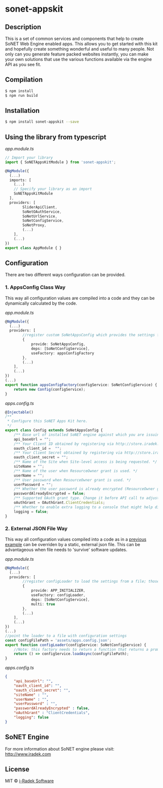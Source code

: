 # sonet-appskit

## Description

This is a set of common services and components that help to create SoNET Web Engine enabled apps. This allows you to get started with this kit and hopefully create something wonderful and useful to many people. Not only can you generate feature packed websites instantly, you can make your own solutions that use the various functions available via the engine API as you see fit.

## Compilation

```bash
$ npm install
$ npm run build
```

## Installation

```bash
$ npm install sonet-appskit --save
```

## Using the library from typescript

*app.module.ts*
```typescript
// Import your library
import { SoNETAppsKitModule } from 'sonet-appskit';

@NgModule({
  (...)
  imports: [
    (...)
    // Specify your library as an import
    SoNETAppsKitModule
  ],
  providers: [
        SliderApiClient,
        SoNetOAuthService,
        SoNetUrlService,
        SoNetConfigService,        
        SoNetProxy,             
        (...)
    ],
    (...)
})
export class AppModule { }
```

## Configuration

There are two different ways configuration can be provided.

### 1. AppsConfig Class Way

This way all configuration values are compiled into a code and they can be dynamically calculated by the code.

*app.module.ts*
```typescript
@NgModule({
  (...)
  providers: [ 
        //register custom SoNetAppsConfig which provides the settings from the code when you need to drive them dynamically
        {
            provide: SoNetAppsConfig,
            deps: [SoNetConfigService],
            useFactory: appsConfigFactory
        },       
        (...)
    ],
    (...)
})
(...)
export function appsConfigFactory(configService: SoNetConfigService) {
    return new Config(configService);
}
```

*apps.config.ts*
```typescript
@Injectable()
/**
 * Configure this SoNET Apps Kit here.
 */
export class Config extends SoNetAppsConfig {
    /** Base url of installed SoNET engine against which you are issuing API calls. There are many SoNET engines already deployed throughout the world. An example would be: https://www.lpk7.com. You can always quickly install your own either on premise or in the cloud. Please refer to this link: http://www.iradek.com/Products/ */
    api_baseUrl = "";
    /** Your Client ID obtained by registering via http://store.iradek.com/Client/Register */
    oauth_client_id =  "";
    /** Your Client Secret obtained by registering via http://store.iradek.com/Client/Register */
    oauth_client_secret = "";
    /** Name of the Site when Site-level access is being requested. */
    siteName = "";
    /** Name of the user when ResourceOwner grant is used. */
    userName = "";
    /** User password when ResourceOwner grant is used. */
    userPassword = "";
    /** Whether the user password is already encrypted (ResourceOwner grant). */
    passwordAlreadyEncrypted = false;
    /** Supported OAuth grant type. Change it before API call to adjust oauth grant. With ClientCredentials grant you can call APIs that do not require Site user. With ResourceGrant credentials you call APIs that act on behalf of Site user. See http://[base url of SoNET]/api/help for more details.  */
    oAuthGrant = OAuthGrant.ClientCredentials;
    /** Whether to enable extra logging to a console that might help diagnose api calls made by this library */
    logging = false;
}
```

### 2. External JSON File Way

This way all configuration values compiled into a code as in a [previous example](###-1.-AppsConfig-Class-Way) can be overriden by a static, external json file. This can be advantageous when file needs to 'survive' software updates.

*app.module.ts*
```typescript
@NgModule({
  (...)
  providers: [ 
        //register configLoader to load the settings from a file; those override code-based SoNetAppsConfig settings when needed
        {
            provide: APP_INITIALIZER,
            useFactory: configLoader,
            deps: [SoNetConfigService],
            multi: true
        },
        (...)
    ],
    (...)
})
(...)
//point the loader to a file with configuration settings
const configFilePath = 'assets/apps.config.json';
export function configLoader(configService: SoNetConfigService) {
    //Note: this factory needs to return a function that returns a promise
    return () => configService.loadAsync(configFilePath);
}
```

*apps.config.ts*
```json
{
    "api_baseUrl": "",
    "oauth_client_id": "",
    "oauth_client_secret": "",
    "siteName" : "",
    "userName" : "",
    "userPassword" : "",
    "passwordAlreadyEncrypted" : false,
    "oAuthGrant" : "ClientCredentials",                
    "logging": false
}
```

## SoNET Engine

For more information about SoNET engine please visit: http://www.iradek.com

## License

MIT © [i-Radek Software](mailto:iradek@iradek.com)
